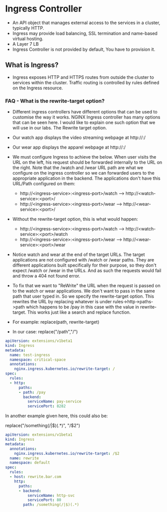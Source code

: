 # Ingress Controller
- An API object that manages external access to the services in a cluster, typically HTTP.
- Ingress may provide load balancing, SSL termination and name-based virtual hosting.
- A Layer 7 LB
- Ingress Controller is not provided by default, You have to provision it.

## What is Ingress?
- Ingress exposes HTTP and HTTPS routes from outside the cluster to services within the cluster. Traffic routing is controlled by rules defined on the Ingress resource.




### FAQ - What is the rewrite-target option?
- Different ingress controllers have different options that can be used to customise the way it works. NGINX Ingress controller has many options that can be seen here. I would like to explain one such option that we will use in our labs. The Rewrite target option.
- Our watch app displays the video streaming webpage at http://<watch-service>:<port>/
- Our wear app displays the apparel webpage at http://<wear-service>:<port>/
- We must configure Ingress to achieve the below. When user visits the URL on the left, his request should be forwarded internally to the URL on the right. Note that the /watch and /wear URL path are what we configure on the ingress controller so we can forwarded users to the appropriate application in the backend. The applications don't have this URL/Path configured on them:
  - http://\<ingress-service>:\<ingress-port>/watch --> http://\<watch-service>:\<port>/
  - http://\<ingress-service>:\<ingress-port>/wear --> http://\<wear-service>:\<port>/
- Without the rewrite-target option, this is what would happen:
  - http://\<ingress-service>:\<ingress-port>/watch --> http://\<watch-service>:\<port>/watch
  - http://\<ingress-service>:\<ingress-port>/wear --> http://\<wear-service>:\<port>/wear

- Notice watch and wear at the end of the target URLs. The target applications are not configured with /watch or /wear paths. They are different applications built specifically for their purpose, so they don't expect /watch or /wear in the URLs. And as such the requests would fail and throw a 404 not found error.
- To fix that we want to "ReWrite" the URL when the request is passed on to the watch or wear applications. We don't want to pass in the same path that user typed in. So we specify the rewrite-target option. This rewrites the URL by replacing whatever is under rules->http->paths->path which happens to be /pay in this case with the value in rewrite-target. This works just like a search and replace function.
- For example: replace(path, rewrite-target)

- In our case: replace("/path","/")


```yaml
apiVersion: extensions/v1beta1
kind: Ingress
metadata:
  name: test-ingress
  namespace: critical-space
  annotations:
    nginx.ingress.kubernetes.io/rewrite-target: /
spec:
  rules:
  - http:
      paths:
      - path: /pay
        backend:
          serviceName: pay-service
          servicePort: 8282
```

In another example given here, this could also be:

replace("/something(/|$)(.*)", "/$2")
```yaml
apiVersion: extensions/v1beta1
kind: Ingress
metadata:
  annotations:
    nginx.ingress.kubernetes.io/rewrite-target: /$2
  name: rewrite
  namespace: default
spec:
  rules:
  - host: rewrite.bar.com
    http:
      paths:
      - backend:
          serviceName: http-svc
          servicePort: 80
        path: /something(/|$)(.*)

```
